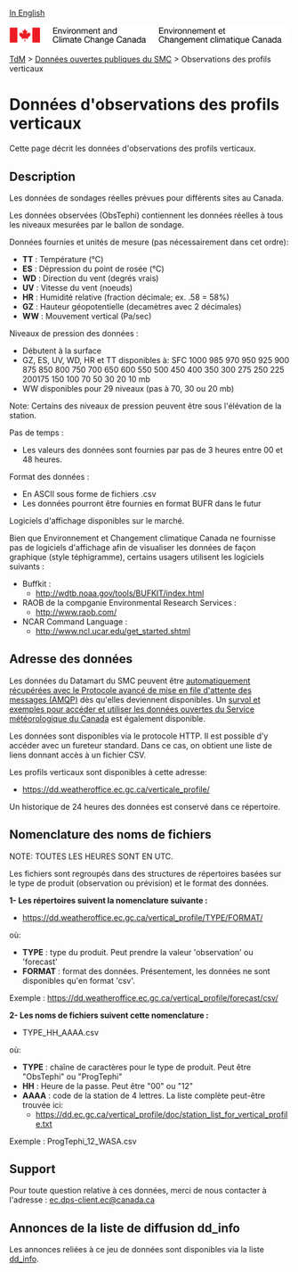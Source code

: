 [In English](readme_obs-vertical-pfl-datamart_en.md)

![ECCC logo](../../img_eccc-logo.png)

[TdM](../../readme_fr.md) > [Données ouvertes publiques du SMC](../readme_fr.md) > Observations des profils verticaux


# Données d'observations des profils verticaux

Cette page décrit les données d'observations des profils verticaux.

## Description

Les données de sondages réelles prévues pour différents sites au Canada.

Les données observées (ObsTephi) contiennent les données réelles à tous les niveaux mesurées par le ballon de sondage.

Données fournies et unités de mesure (pas nécessairement dans cet ordre):

* __TT__ : Température  (°C)
* __ES__ : Dépression du point de rosée (°C)
* __WD__ : Direction du vent  (degrés vrais)
* __UV__ : Vitesse du vent (noeuds)
* __HR__ : Humidité relative (fraction décimale; ex.  .58 = 58%) 
* __GZ__ : Hauteur géopotentielle (decamètres avec 2 décimales)
* __WW__ : Mouvement vertical (Pa/sec)

Niveaux de pression des données :
* Débutent à la surface
* GZ, ES, UV, WD, HR et TT disponibles à: SFC 1000 985 970 950 925 900 875 850 800 750 700 650 600 550 500 450 400 350 300 275 250 225 200175  150 100  70  50  30  20  10 mb
* WW disponibles pour 29 niveaux (pas à 70, 30 ou 20 mb)

Note: Certains des niveaux de pression peuvent être sous l'élévation de la station.

Pas de temps :
* Les valeurs des données sont fournies par pas de 3 heures entre 00 et 48 heures.

Format des données :
* En ASCII sous forme de fichiers .csv
* Les données pourront être fournies en format BUFR dans le futur

Logiciels d'affichage disponibles sur le marché.

Bien que Environnement et Changement climatique Canada ne fournisse pas de logiciels d'affichage afin de visualiser les données de façon graphique (style téphigramme), certains usagers utilisent les logiciels suivants :

* Buffkit :
    * http://wdtb.noaa.gov/tools/BUFKIT/index.html
* RAOB de la compganie Environmental Research Services :
    * http://www.raob.com/
* NCAR Command Language :
    * http://www.ncl.ucar.edu/get_started.shtml

## Adresse des données 

Les données du Datamart du SMC peuvent être [automatiquement récupérées avec le Protocole avancé de mise en file d'attente des messages (AMQP)](../../msc-datamart/amqp_fr.md) dès qu'elles deviennent disponibles. Un [survol et exemples pour accéder et utiliser les données ouvertes du Service météorologique du Canada](../../usage/readme_fr.md) est également disponible.

Les données sont disponibles via le protocole HTTP. Il est possible d’y accéder avec un fureteur standard. Dans ce cas, on obtient une liste de liens donnant accès à un fichier CSV.

Les profils verticaux sont disponibles à cette adresse:
* https://dd.weatheroffice.ec.gc.ca/verticale_profile/

Un historique de 24 heures des données est conservé dans ce répertoire.

## Nomenclature des noms de fichiers 

NOTE: TOUTES LES HEURES SONT EN UTC.

Les fichiers  sont regroupés dans des structures de répertoires basées sur le type de produit (observation ou prévision) et le format des données.

__1- Les répertoires suivent la nomenclature suivante :__
* https://dd.weatheroffice.ec.gc.ca/vertical_profile/TYPE/FORMAT/

où:

* __TYPE__ : type du produit. Peut prendre la valeur 'observation' ou 'forecast'
* __FORMAT__ : format des données. Présentement, les données ne sont disponibles qu'en format 'csv'.

Exemple : 
https://dd.weatheroffice.ec.gc.ca/vertical_profile/forecast/csv/

__2- Les noms de fichiers suivent cette nomenclature :__

* TYPE_HH_AAAA.csv

où:

* __TYPE__ : chaîne de caractères pour le type de produit. Peut être "ObsTephi" ou "ProgTephi"
* __HH__ : Heure  de la passe. Peut être "00" ou "12"
* __AAAA__ : code de la station de 4 lettres. La liste complète peut-être trouvée ici:
    * https://dd.ec.gc.ca/vertical_profile/doc/station_list_for_vertical_profile.txt

Exemple : 
ProgTephi_12_WASA.csv

## Support

Pour toute question relative à ces données, merci de nous contacter à l'adresse : ec.dps-client.ec@canada.ca

## Annonces de la liste de diffusion dd_info 

Les annonces reliées à ce jeu de données sont disponibles via la liste [dd_info](https://lists.ec.gc.ca/cgi-bin/mailman/listinfo/dd_info).